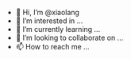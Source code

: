- 👋 Hi, I’m @xiaolang
- 👀 I’m interested in ...
- 🌱 I’m currently learning ...
- 💞️ I’m looking to collaborate on ...
- 📫 How to reach me ...

<!---
xiaolang/xiaolang is a ✨ special ✨ repository because its `README.md` (this file) appears on your GitHub profile.
You can click the Preview link to take a look at your changes.
--->
